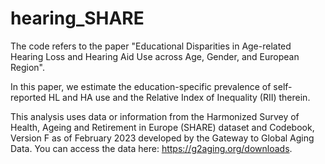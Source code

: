 # hearing_SHARE
The code refers to the paper "Educational Disparities in Age-related Hearing Loss and Hearing Aid Use across Age, Gender, and European Region".

In this paper, we estimate the education-specific prevalence of self-reported HL and HA use and the Relative Index of Inequality (RII) therein.

This analysis uses data or information from the Harmonized Survey of Health, Ageing and Retirement in Europe (SHARE) dataset and Codebook, Version F as of February 2023 developed by the Gateway to Global Aging Data. You can access the data here: https://g2aging.org/downloads.

